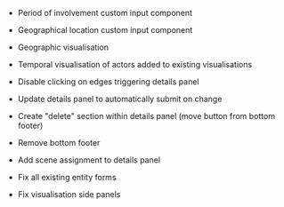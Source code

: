 - Period of involvement custom input component
- Geographical location custom input component
- Geographic visualisation
- Temporal visualisation of actors added to existing visualisations

- Disable clicking on edges triggering details panel
- Update details panel to automatically submit on change
- Create "delete" section within details panel (move button from bottom footer)
- Remove bottom footer
- Add scene assignment to details panel
- Fix all existing entity forms
- Fix visualisation side panels
